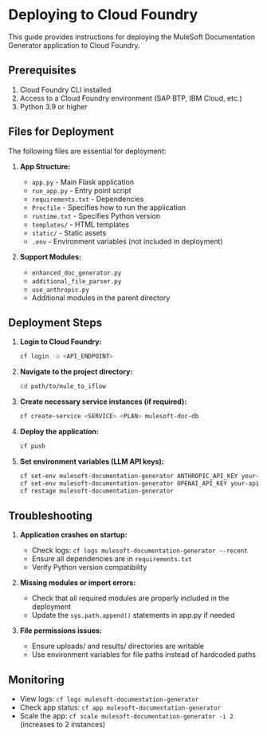 # Deploying to Cloud Foundry

This guide provides instructions for deploying the MuleSoft Documentation Generator application to Cloud Foundry.

## Prerequisites

1. Cloud Foundry CLI installed
2. Access to a Cloud Foundry environment (SAP BTP, IBM Cloud, etc.)
3. Python 3.9 or higher

## Files for Deployment

The following files are essential for deployment:

1. **App Structure:**
   - `app.py` - Main Flask application
   - `run_app.py` - Entry point script
   - `requirements.txt` - Dependencies
   - `Procfile` - Specifies how to run the application
   - `runtime.txt` - Specifies Python version
   - `templates/` - HTML templates
   - `static/` - Static assets
   - `.env` - Environment variables (not included in deployment)

2. **Support Modules:**
   - `enhanced_doc_generator.py`
   - `additional_file_parser.py`
   - `use_anthropic.py`
   - Additional modules in the parent directory

## Deployment Steps

1. **Login to Cloud Foundry:**
   ```bash
   cf login -a <API_ENDPOINT>
   ```

2. **Navigate to the project directory:**
   ```bash
   cd path/to/mule_to_iflow
   ```

3. **Create necessary service instances (if required):**
   ```bash
   cf create-service <SERVICE> <PLAN> mulesoft-doc-db
   ```

4. **Deploy the application:**
   ```bash
   cf push
   ```

5. **Set environment variables (LLM API keys):**
   ```bash
   cf set-env mulesoft-documentation-generator ANTHROPIC_API_KEY your-api-key
   cf set-env mulesoft-documentation-generator OPENAI_API_KEY your-api-key
   cf restage mulesoft-documentation-generator
   ```

## Troubleshooting

1. **Application crashes on startup:**
   - Check logs: `cf logs mulesoft-documentation-generator --recent`
   - Ensure all dependencies are in `requirements.txt`
   - Verify Python version compatibility

2. **Missing modules or import errors:**
   - Check that all required modules are properly included in the deployment
   - Update the `sys.path.append()` statements in app.py if needed

3. **File permissions issues:**
   - Ensure uploads/ and results/ directories are writable
   - Use environment variables for file paths instead of hardcoded paths

## Monitoring

- View logs: `cf logs mulesoft-documentation-generator`
- Check app status: `cf app mulesoft-documentation-generator`
- Scale the app: `cf scale mulesoft-documentation-generator -i 2` (increases to 2 instances) 